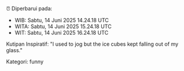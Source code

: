 ⏰ Diperbarui pada:
- WIB: Sabtu, 14 Juni 2025 14.24.18 UTC
- WITA: Sabtu, 14 Juni 2025 15.24.18 UTC
- WIT: Sabtu, 14 Juni 2025 16.24.18 UTC

Kutipan Inspiratif:
"I used to jog but the ice cubes kept falling out of my glass."


Kategori: funny

